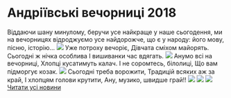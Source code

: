 
# Андріївські вечорниці 2018
Віддаючи шану минулому, беручи усе найкраще у наше сьогодення, ми на вечорницях відроджуємо усе найдорожче, що є у народу: його мову, пісню, історію…
![](/images/андріївські-вечорниці-2018/v1.jpg)
Уже потроху вечоріє,
Дівчата сміхом майорять.
Сьогодні ж нічка особлива
І вишиванки час вдягать.
![](/images/андріївські-вечорниці-2018/v2.jpg)
Анумо всі на вечорниці,
Хлопці кусатимуть калач.
І не соромтесь, білолиці,
Що вам підморгує козак.
![](/images/андріївські-вечорниці-2018/v3.jpg)
Сьогодні треба ворожити,
Традицій всяких аж за край,
І хлопцям голови крутити,
Ану, музико, швидше грай!!
![](/images/андріївські-вечорниці-2018/v6.jpg)
![](/images/андріївські-вечорниці-2018/v4.jpg)
![](/images/андріївські-вечорниці-2018/v5.jpg)
[Читати усі новини](/news)
       